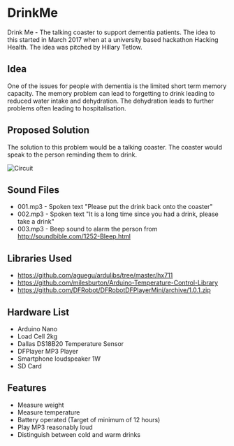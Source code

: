 # DrinkMe
Drink Me - The talking coaster to support dementia patients. The idea to this started in March 2017 when at a university based hackathon Hacking Health. The idea was pitched by
Hillary Tetlow.

## Idea
One of the issues for people with dementia is the limited short term memory capacity. The memory problem can lead to forgetting to drink leading to reduced water intake and dehydration. The dehydration leads to further problems often leading to hospitalisation.

## Proposed Solution
The solution to this problem would be a talking coaster. The coaster would speak to the person reminding them to drink.

![Circuit](https://github.com/learn2develop/DrinkMe/blob/master/Hardware/Circuit.png "Circuit")

## Sound Files
+ 001.mp3 - Spoken text "Please put the drink back onto the coaster"
+ 002.mp3 - Spoken text "It is a long time since you had a drink, please take a drink"
+ 003.mp3 - Beep sound to alarm the person from http://soundbible.com/1252-Bleep.html

## Libraries Used
+ https://github.com/aguegu/ardulibs/tree/master/hx711
+ https://github.com/milesburton/Arduino-Temperature-Control-Library
+ https://github.com/DFRobot/DFRobotDFPlayerMini/archive/1.0.1.zip

## Hardware List
+ Arduino Nano
+ Load Cell 2kg
+ Dallas DS18B20 Temperature Sensor
+ DFPlayer MP3 Player
+ Smartphone loudspeaker 1W
+ SD Card

## Features
+ Measure weight
+ Measure temperature
+ Battery operated (Target of minimum of 12 hours)
+ Play MP3 reasonably loud
+ Distinguish between cold and warm drinks
